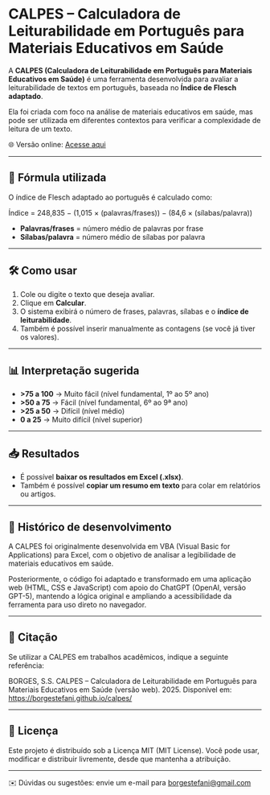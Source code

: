 # CALPES – Calculadora de Leiturabilidade em Português para Materiais Educativos em Saúde

A **CALPES (Calculadora de Leiturabilidade em Português para Materiais Educativos em Saúde)** é uma ferramenta desenvolvida para avaliar a leiturabilidade de textos em português, baseada no **Índice de Flesch adaptado**.  

Ela foi criada com foco na análise de materiais educativos em saúde, mas pode ser utilizada em diferentes contextos para verificar a complexidade de leitura de um texto.

🌐 Versão online: [Acesse aqui](https://borgestefani.github.io/calpes/)  

---

## 🔢 Fórmula utilizada

O índice de Flesch adaptado ao português é calculado como:

Índice = 248,835 − (1,015 × (palavras/frases)) − (84,6 × (sílabas/palavra))


- **Palavras/frases** = número médio de palavras por frase  
- **Sílabas/palavra** = número médio de sílabas por palavra  

---

## 🛠️ Como usar

1. Cole ou digite o texto que deseja avaliar.  
2. Clique em **Calcular**.  
3. O sistema exibirá o número de frases, palavras, sílabas e o **índice de leiturabilidade**.  
4. Também é possível inserir manualmente as contagens (se você já tiver os valores).  

---

## 📊 Interpretação sugerida

- **>75 a 100** → Muito fácil (nível fundamental, 1º ao 5º ano)  
- **>50 a 75** → Fácil (nível fundamental, 6º ao 9ª ano)  
- **>25 a 50** → Difícil (nível médio)  
- **0 a 25** → Muito difícil (nível superior)  

---

## 📥 Resultados

- É possível **baixar os resultados em Excel (.xlsx)**.  
- Também é possível **copiar um resumo em texto** para colar em relatórios ou artigos.  
  
---

## 📖 Histórico de desenvolvimento

A CALPES foi originalmente desenvolvida em VBA (Visual Basic for Applications) para Excel, com o objetivo de analisar a legibilidade de materiais educativos em saúde.

Posteriormente, o código foi adaptado e transformado em uma aplicação web (HTML, CSS e JavaScript) com apoio do ChatGPT (OpenAI, versão GPT-5), mantendo a lógica original e ampliando a acessibilidade da ferramenta para uso direto no navegador.

---

## 📄 Citação

Se utilizar a CALPES em trabalhos acadêmicos, indique a seguinte referência:

BORGES, S.S. CALPES – Calculadora de Leiturabilidade em Português para Materiais Educativos em Saúde (versão web). 2025.
Disponível em: https://borgestefani.github.io/calpes/

---

## 📜 Licença

Este projeto é distribuído sob a Licença MIT (MIT License).
Você pode usar, modificar e distribuir livremente, desde que mantenha a atribuição.  

---

✉️ Dúvidas ou sugestões: envie um e-mail para borgestefani@gmail.com



